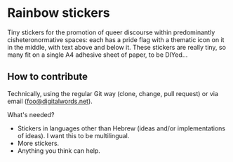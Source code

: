 # Rainbow stickers

Tiny stickers for the promotion of queer discourse within predominantly cisheteronormative spaces: each has a pride flag with a thematic icon on it in the middle, with text above and below it. These stickers are really tiny, so many fit on a single A4 adhesive sheet of paper, to be DIYed…

## How to contribute

Technically, using the regular Git way (clone, change, pull request) or via email (foo@digitalwords.net).

What's needed?
* Stickers in languages other than Hebrew (ideas and/or implementations of ideas). I want this to be multilingual.
* More stickers.
* Anything you think can help.
